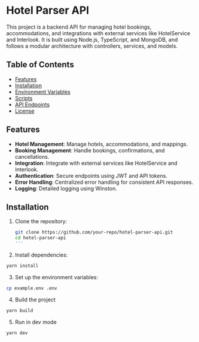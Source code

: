 # Hotel Parser API

This project is a backend API for managing hotel bookings, accommodations, and integrations with external services like HotelService and Interlook. It is built using Node.js, TypeScript, and MongoDB, and follows a modular architecture with controllers, services, and models.

## Table of Contents

- [Features](#features)
- [Installation](#installation)
- [Environment Variables](#environment-variables)
- [Scripts](#scripts)
- [API Endpoints](#api-endpoints)
- [License](#license)

## Features

- **Hotel Management**: Manage hotels, accommodations, and mappings.
- **Booking Management**: Handle bookings, confirmations, and cancellations.
- **Integration**: Integrate with external services like HotelService and Interlook.
- **Authentication**: Secure endpoints using JWT and API tokens.
- **Error Handling**: Centralized error handling for consistent API responses.
- **Logging**: Detailed logging using Winston.

## Installation

1. Clone the repository:
   ```bash
   git clone https://github.com/your-repo/hotel-parser-api.git
   cd hotel-parser-api
   '''
   ```
2. Install dependencies:

```bash
yarn install
```

3. Set up the environment variables:

```bash
cp example.env .env
```

4. Build the project

```bash
yarn build
```

5. Run in dev mode

```bash
yarn dev
```
